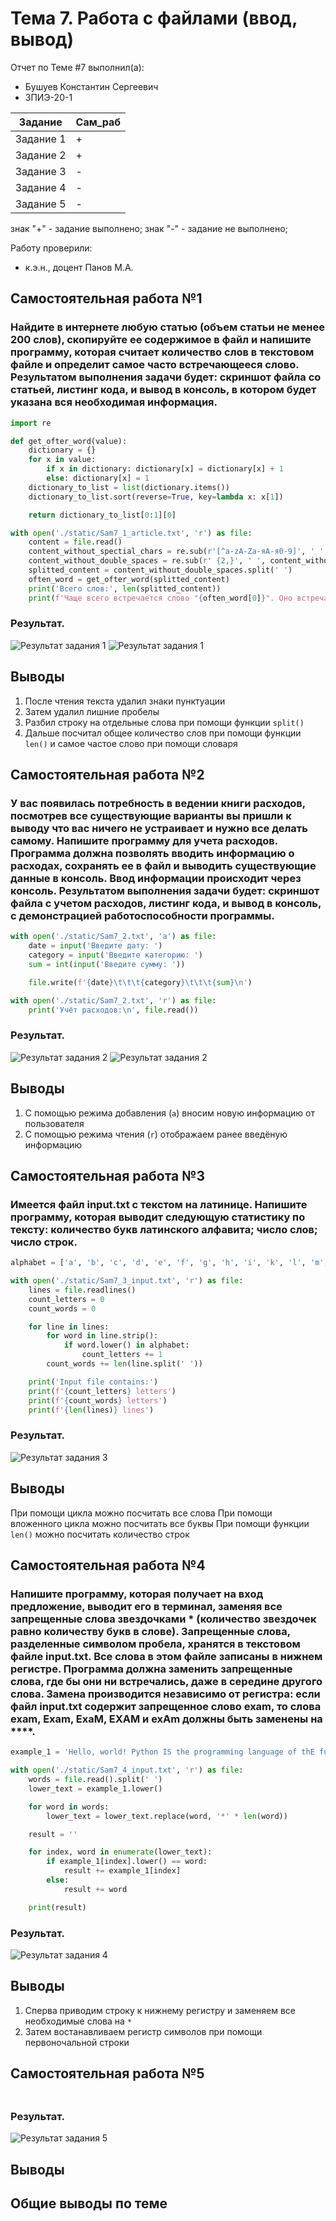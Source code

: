 # Тема 7. Работа с файлами (ввод, вывод)
Отчет по Теме #7 выполнил(а):
- Бушуев Константин Сергеевич
- ЗПИЭ-20-1

| Задание    | Сам_раб |
|------------|---------|
| Задание 1  | +       |
| Задание 2  | +       |
| Задание 3  | -       |
| Задание 4  | -       |
| Задание 5  | -       |

знак "+" - задание выполнено; знак "-" - задание не выполнено;

Работу проверили:
- к.э.н., доцент Панов М.А.

## Самостоятельная работа №1
### Найдите в интернете любую статью (объем статьи не менее 200 слов), скопируйте ее содержимое в файл и напишите программу, которая считает количество слов в текстовом файле и определит самое часто встречающееся слово. Результатом выполнения задачи будет: скриншот файла со статьей, листинг кода, и вывод в консоль, в котором будет указана вся необходимая информация.

```python
import re

def get_ofter_word(value):
    dictionary = {}
    for x in value:
        if x in dictionary: dictionary[x] = dictionary[x] + 1
        else: dictionary[x] = 1
    dictionary_to_list = list(dictionary.items())
    dictionary_to_list.sort(reverse=True, key=lambda x: x[1])

    return dictionary_to_list[0:1][0]

with open('./static/Sam7_1_article.txt', 'r') as file:
    content = file.read()
    content_without_spectial_chars = re.sub(r'[^a-zA-Zа-яА-я0-9]', ' ', content)
    content_without_double_spaces = re.sub(r' {2,}', ' ', content_without_spectial_chars)
    splitted_content = content_without_double_spaces.split(' ')
    often_word = get_ofter_word(splitted_content)
    print('Всего слов:', len(splitted_content))
    print(f'Чаще всего встречается слово "{often_word[0]}". Оно встречается {often_word[1]} раз(а)')
```

### Результат.

![Результат задания 1](./pic/sam7_1_article.png)
![Результат задания 1](./pic/sam7_1.png)

## Выводы

1. После чтения текста удалил знаки пунктуации
2. Затем удалил лишние пробелы
3. Разбил строку на отдельные слова при помощи функции `split()`
4. Дальше посчитал общее количество слов при помощи функции `len()` и самое частое слово при помощи словаря

## Самостоятельная работа №2
### У вас появилась потребность в ведении книги расходов, посмотрев все существующие варианты вы пришли к выводу что вас ничего не устраивает и нужно все делать самому. Напишите программу для учета расходов. Программа должна позволять вводить информацию о расходах, сохранять ее в файл и выводить существующие данные в консоль. Ввод информации происходит через консоль. Результатом выполнения задачи будет: скриншот файла с учетом расходов, листинг кода, и вывод в консоль, с демонстрацией работоспособности программы.

```python
with open('./static/Sam7_2.txt', 'a') as file:
    date = input('Введите дату: ')
    category = input('Введите категорию: ')
    sum = int(input('Введите сумму: '))

    file.write(f'{date}\t\t\t{category}\t\t\t{sum}\n')

with open('./static/Sam7_2.txt', 'r') as file:
    print('Учёт расходов:\n', file.read())
```

### Результат.

![Результат задания 2](./pic/sam7_2_result.png)
![Результат задания 2](./pic/sam7_2.png)

## Выводы

1. С помощью режима добавления (`a`) вносим новую информацию от пользователя
2. С помощью режима чтения (`r`) отображаем ранее введёную информацию

## Самостоятельная работа №3
### Имеется файл input.txt с текстом на латинице. Напишите программу, которая выводит следующую статистику по тексту: количество букв латинского алфавита; число слов; число строк.

```python
alphabet = ['a', 'b', 'c', 'd', 'e', 'f', 'g', 'h', 'i', 'k', 'l', 'm', 'n', 'o', 'p', 'q', 'r', 's', 't', 'u', 'v', 'x', 'y', 'z']

with open('./static/Sam7_3_input.txt', 'r') as file:
    lines = file.readlines()
    count_letters = 0
    count_words = 0

    for line in lines:
        for word in line.strip():
            if word.lower() in alphabet:
                count_letters += 1
        count_words += len(line.split(' '))

    print('Input file contains:')
    print(f'{count_letters} letters')
    print(f'{count_words} letters')
    print(f'{len(lines)} lines')
```

### Результат.

![Результат задания 3](./pic/sam7_3.png)

## Выводы

При помощи цикла можно посчитать все слова
При помощи вложенного цикла можно посчитать все буквы
При помощи функции `len()` можно посчитать количество строк

## Самостоятельная работа №4
### Напишите программу, которая получает на вход предложение, выводит его в терминал, заменяя все запрещенные слова звездочками * (количество звездочек равно количеству букв в слове). Запрещенные слова, разделенные символом пробела, хранятся в текстовом файле input.txt. Все слова в этом файле записаны в нижнем регистре. Программа должна заменить запрещенные слова, где бы они ни встречались, даже в середине другого слова. Замена производится независимо от регистра: если файл input.txt содержит запрещенное слово exam, то слова exam, Exam, ExaM, EXAM и exAm должны быть заменены на ****.

```python
example_1 = 'Hello, world! Python IS the programming language of thE future. My\nEMAIL is....\nPYTHON is awesome!!!!'

with open('./static/Sam7_4_input.txt', 'r') as file:
    words = file.read().split(' ')
    lower_text = example_1.lower()

    for word in words:
        lower_text = lower_text.replace(word, '*' * len(word))

    result = ''

    for index, word in enumerate(lower_text):
        if example_1[index].lower() == word:
            result += example_1[index]
        else:
            result += word

    print(result)
```

### Результат.

![Результат задания 4](./pic/sam7_4.png)

## Выводы

1. Сперва приводим строку к нижнему регистру и заменяем все необходимые слова на `*`
2. Затем востанавливаем регистр символов при помощи первоночальной строки

## Самостоятельная работа №5
###

```python

```

### Результат.

![Результат задания 5](./pic/sam7_5.png)

## Выводы

## Общие выводы по теме
